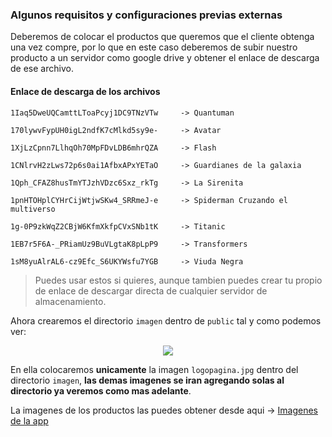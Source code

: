 ### Algunos requisitos y configuraciones previas externas

Deberemos de colocar el productos que queremos que el cliente obtenga una vez compre,
por lo que en este caso deberemos de subir nuestro producto a un servidor como google drive y obtener el enlace de descarga de ese archivo.

#### Enlace de descarga de los archivos
~~~
1Iaq5DweUQCamttLToaPcyj1DC9TNzVTw     -> Quantuman

170lywvFypUH0igL2ndfK7cMlkd5sy9e-     -> Avatar

1XjLzCpnn7LlhqOh70MpFDvLDB6mhrQZA     -> Flash

1CNlrvH2zLws72p6s0ai1AfbxAPxYETaO     -> Guardianes de la galaxia

1Qph_CFAZ8husTmYTJzhVDzc6Sxz_rkTg     -> La Sirenita

1pnHTOHplCYHrCijWtjwSKw4_SRRmeJ-e     -> Spiderman Cruzando el multiverso

1g-0P9zkWqZ2CBjW6KfmXkfpCVxSNb1tK     -> Titanic

1EB7r5F6A-_PRiamUz9BuVLgtaK8pLpP9     -> Transformers

1sM8yuAlrAL6-cz9Efc_S6UKYWsfu7YGB     -> Viuda Negra
~~~

> Puedes usar estos si quieres, aunque tambien puedes crear tu propio de enlace de descargar directa de cualquier servidor de almacenamiento.

Ahora crearemos el directorio `imagen` dentro de `public` tal y como podemos ver:

<p align="center">
<img src="https://i.postimg.cc/C5LcT4qr/Captura15.png"   
</p>

En ella colocaremos **unicamente** la imagen `logopagina.jpg` dentro del directorio `imagen`, **las demas imagenes se iran agregando solas al directorio ya veremos como mas adelante**.

La imagenes de los productos las puedes obtener desde aqui -> [Imagenes de la app](https://github.com/carlosjose1267/carlosjoseapplaravel/tree/main/public/imagen)

